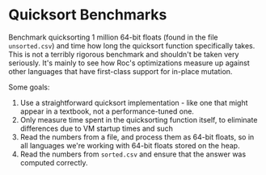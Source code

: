 # Quicksort Benchmarks

Benchmark quicksorting 1 million 64-bit floats (found in the file `unsorted.csv`)
and time how long the quicksort function specifically takes. This is not a
terribly rigorous benchmark and shouldn't be taken very seriously. It's mainly
to see how Roc's optimizations measure up against other languages that have
first-class support for in-place mutation.

Some goals:

1. Use a straightforward quicksort implementation - like one that might appear in a textbook, not a performance-tuned one.
2. Only measure time spent in the quicksorting function itself, to eliminate differences due to VM startup times and such
3. Read the numbers from a file, and process them as 64-bit floats, so in all languages we're working with 64-bit floats stored on the heap.
4. Read the numbers from `sorted.csv` and ensure that the answer was computed correctly.
